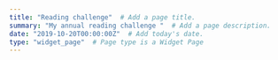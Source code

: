 ```yaml
---
title: "Reading challenge"  # Add a page title.
summary: "My annual reading challenge "  # Add a page description.
date: "2019-10-20T00:00:00Z"  # Add today's date.
type: "widget_page"  # Page type is a Widget Page
---
```

